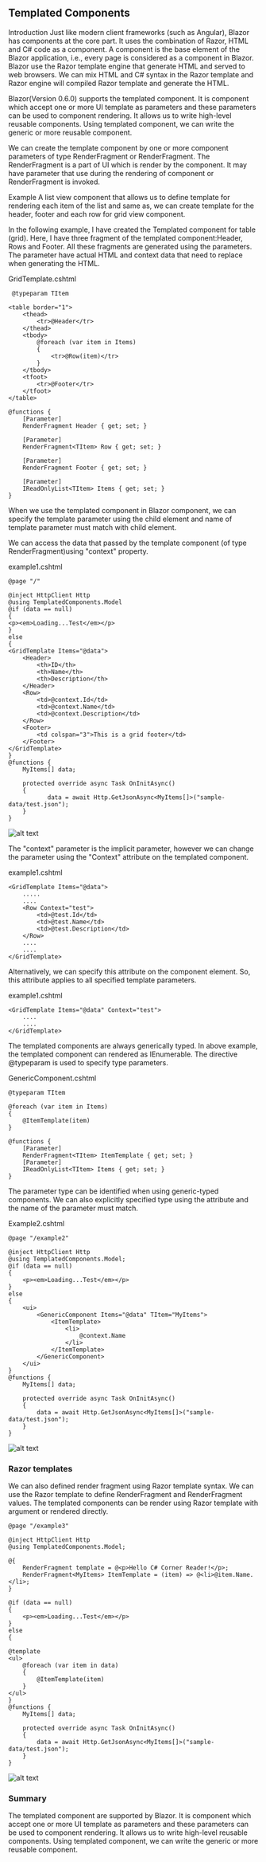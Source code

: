 ## Templated Components

Introduction 
Just like modern client frameworks (such as  Angular), Blazor has components at the core part. It uses the combination of Razor, HTML and C# code as a component. A component is the base element of the Blazor application, i.e., every page is considered as a component in Blazor. Blazor use the Razor template engine that generate HTML and served to web browsers. We can mix HTML and C# syntax in the Razor template and Razor engine will compiled Razor template and generate the HTML.

Blazor(Version 0.6.0) supports the templated component. It is component which accept one or more UI template as parameters and these parameters can be used to component rendering. It allows us to write high-level reusable components. Using templated component, we can write the generic or more reusable component. 

We can create the template component by one or more component parameters of type RenderFragment or RenderFragment<T>. The RenderFragment is a part of UI which is render by the component. It may have parameter that use during the rendering of component or RenderFragment is invoked.

Example
A list view component that allows us to define template for rendering each item of the list and same as, we can create template for the header, footer and each row for grid view component. 
 
 In the following example, I have created the Templated component for table (grid). Here, I have three fragment of the templated component:Header, Rows and Footer. All these fragments are generated using the parameters. The parameter have actual HTML and context data that need to replace when generating the HTML.

 GridTemplate.cshtml
```
 @typeparam TItem

<table border="1">
    <thead>
        <tr>@Header</tr>
    </thead>
    <tbody>
        @foreach (var item in Items)
        {
            <tr>@Row(item)</tr>
        }
    </tbody>
    <tfoot>
        <tr>@Footer</tr>
    </tfoot>
</table>

@functions {
    [Parameter]
    RenderFragment Header { get; set; }

    [Parameter]
    RenderFragment<TItem> Row { get; set; }

    [Parameter]
    RenderFragment Footer { get; set; }

    [Parameter]
    IReadOnlyList<TItem> Items { get; set; }
}
```
When we use the templated component in Blazor component, we can specify the template parameter using the child element and name of template parameter must match with child element.

We can access the data that passed by the template component (of type RenderFragment<T>)using "context" property. 

example1.cshtml
```
@page "/"

@inject HttpClient Http
@using TemplatedComponents.Model
@if (data == null)
{
<p><em>Loading...Test</em></p>
}
else
{
<GridTemplate Items="@data">
    <Header>
        <th>ID</th>
        <th>Name</th>
        <th>Description</th>
    </Header>
    <Row>
        <td>@context.Id</td>
        <td>@context.Name</td>
        <td>@context.Description</td>
    </Row>
    <Footer>
        <td colspan="3">This is a grid footer</td>
    </Footer>
</GridTemplate>
}
@functions {
    MyItems[] data;

    protected override async Task OnInitAsync()
    {
           data = await Http.GetJsonAsync<MyItems[]>("sample-data/test.json");
    }
}
```
![alt text](img/1.png "")

The "context" parameter is the implicit parameter, however we can change the parameter using the "Context" attribute on the templated component.

example1.cshtml
```
<GridTemplate Items="@data">
	.....
	....
	<Row Context="test">
		<td>@test.Id</td>
		<td>@test.Name</td>
		<td>@test.Description</td>
	</Row>
	....
	....
</GridTemplate>
```
Alternatively, we can specify this attribute on the component element. So, this attribute applies to all specified template parameters. 

example1.cshtml
```
<GridTemplate Items="@data" Context="test">
	....
	....
</GridTemplate>
```
The templated components are always generically typed. In above example, the templated component can rendered as IEnumerable<T>. The directive @typeparam is used to specify type parameters. 

GenericComponent.cshtml
```
@typeparam TItem

@foreach (var item in Items)
{
    @ItemTemplate(item)
}

@functions {
    [Parameter] 
    RenderFragment<TItem> ItemTemplate { get; set; }
    [Parameter] 
    IReadOnlyList<TItem> Items { get; set; }
}
```
The parameter type can be identified when using generic-typed components. We can also explicitly specified type using the attribute and the name of the parameter must match.

Example2.cshtml
```
@page "/example2"

@inject HttpClient Http
@using TemplatedComponents.Model;
@if (data == null)
{
    <p><em>Loading...Test</em></p>
}
else
{
    <ui>
        <GenericComponent Items="@data" TItem="MyItems">
            <ItemTemplate>
                <li>
                    @context.Name
                </li>
            </ItemTemplate>
        </GenericComponent>
    </ui>
}
@functions {
    MyItems[] data;

    protected override async Task OnInitAsync()
    {
        data = await Http.GetJsonAsync<MyItems[]>("sample-data/test.json");
    }
}
```
![alt text](img/2.png "")

### Razor templates
We can also defined render fragment using Razor template syntax. We can use the Razor template to define RenderFragment and RenderFragment<T> values. The templated components can be render using Razor template with argument or rendered directly.
```
@page "/example3"

@inject HttpClient Http
@using TemplatedComponents.Model;

@{
    RenderFragment template = @<p>Hello C# Corner Reader!</p>;
    RenderFragment<MyItems> ItemTemplate = (item) => @<li>@item.Name.</li>;
}

@if (data == null)
{
    <p><em>Loading...Test</em></p>
}
else
{

@template
<ul>
    @foreach (var item in data)
    {
        @ItemTemplate(item)
    }
</ul>
}
@functions {
    MyItems[] data;

    protected override async Task OnInitAsync()
    {
        data = await Http.GetJsonAsync<MyItems[]>("sample-data/test.json");
    }
}
```
![alt text](img/3.png "")

### Summary

The templated component are supported by Blazor. It is component which accept one or more UI template as parameters and these parameters can be used to component rendering. It allows us to write high-level reusable components. Using templated component, we can write the generic or more reusable component.

